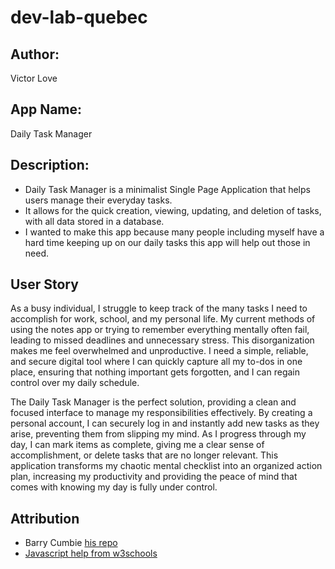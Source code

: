 # dev-lab-quebec
## Author: 
Victor Love
## App Name: 
Daily Task Manager
## Description: 
* Daily Task Manager is a minimalist Single Page Application that helps users manage their everyday tasks.
* It allows for the quick creation, viewing, updating, and deletion of tasks, with all data stored in a database.
* I wanted to make this app because many people including myself have a hard time keeping up on our daily tasks this app will help out those in need.
## User Story
As a busy individual, I struggle to keep track of the many tasks I need to accomplish for work, school, and my personal life. My current methods of using the notes app or trying to remember everything mentally often fail, leading to missed deadlines and unnecessary stress. This disorganization makes me feel overwhelmed and unproductive. I need a simple, reliable, and secure digital tool where I can quickly capture all my to-dos in one place, ensuring that nothing important gets forgotten, and I can regain control over my daily schedule.

The Daily Task Manager is the perfect solution, providing a clean and focused interface to manage my responsibilities effectively. By creating a personal account, I can securely log in and instantly add new tasks as they arise, preventing them from slipping my mind. As I progress through my day, I can mark items as complete, giving me a clear sense of accomplishment, or delete tasks that are no longer relevant. This application transforms my chaotic mental checklist into an organized action plan, increasing my productivity and providing the peace of mind that comes with knowing my day is fully under control.
## Attribution
* Barry Cumbie [his repo](https://github.com/barrycumbie/stunning-octo-fortnight-hello-express)
* [Javascript help from w3schools](https://www.w3schools.com/js/default.asp)
